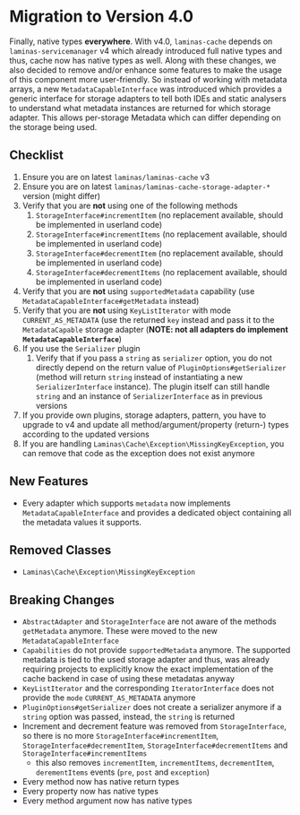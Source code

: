 # Migration to Version 4.0

Finally, native types **everywhere**. With v4.0, `laminas-cache` depends on `laminas-servicemanager` v4 which already introduced full native types and thus, cache now has native types as well.
Along with these changes, we also decided to remove and/or enhance some features to make the usage of this component more user-friendly.
So instead of working with metadata arrays, a new `MetadataCapableInterface` was introduced which provides a generic interface for storage adapters to tell both IDEs and static analysers to understand what metadata instances are returned for which storage adapter.
This allows per-storage Metadata which can differ depending on the storage being used.

## Checklist

1. Ensure you are on latest `laminas/laminas-cache` v3
2. Ensure you are on latest `laminas/laminas-cache-storage-adapter-*` version (might differ)
3. Verify that you are **not** using one of the following methods
   1. `StorageInterface#incrementItem` (no replacement available, should be implemented in userland code)
   2. `StorageInterface#incrementItems` (no replacement available, should be implemented in userland code)
   3. `StorageInterface#decrementItem` (no replacement available, should be implemented in userland code)
   4. `StorageInterface#decrementItems` (no replacement available, should be implemented in userland code)
4. Verify that you are **not** using `supportedMetadata` capability (use `MetadataCapableInterface#getMetadata` instead)
5. Verify that you are **not** using `KeyListIterator` with mode `CURRENT_AS_METADATA` (use the returned `key` instead and pass it to the `MetadataCapable` storage adapter (**NOTE: not all adapters do implement `MetadataCapableInterface`**)
6. If you use the `Serializer` plugin
   1. Verify that if you pass a `string` as `serializer` option, you do not directly depend on the return value of `PluginOptions#getSerializer` (method will return `string` instead of instantiating a new `SerializerInterface` instance). The plugin itself can still handle `string` and an instance of `SerializerInterface` as in previous versions
7. If you provide own plugins, storage adapters, pattern, you have to upgrade to v4 and update all method/argument/property (return-) types according to the updated versions
8. If you are handling `Laminas\Cache\Exception\MissingKeyException`, you can remove that code as the exception does not exist anymore

## New Features

- Every adapter which supports `metadata` now implements `MetadataCapableInterface` and provides a dedicated object containing all the metadata values it supports.

## Removed Classes

- `Laminas\Cache\Exception\MissingKeyException`

## Breaking Changes

- `AbstractAdapter` and `StorageInterface` are not aware of the methods `getMetadata` anymore. These were moved to the new `MetadataCapableInterface`
- `Capabilities` do not provide `supportedMetadata` anymore. The supported metadata is tied to the used storage adapter and thus, was already requiring projects to explicitly know the exact implementation of the cache backend in case of using these metadatas anyway
- `KeyListIterator` and the corresponding `IteratorInterface` does not provide the `mode` `CURRENT_AS_METADATA` anymore 
- `PluginOptions#getSerializer` does not create a serializer anymore if a `string` option was passed, instead, the `string` is returned
- Increment and decrement feature was removed from `StorageInterface`, so there is no more `StorageInterface#incrementItem`, `StorageInterface#decrementItem`, `StorageInterface#decrementItems` and `StorageInterface#incrementItems`
  - this also removes `incrementItem`, `incrementItems`, `decrementItem`, `derementItems` events (`pre`, `post` and `exception`)
- Every method now has native return types
- Every property now has native types
- Every method argument now has native types
